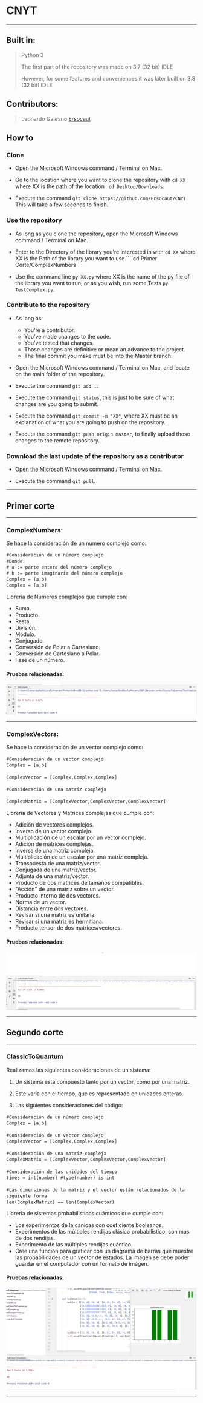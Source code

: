 # __CNYT__
---
## Built in:

> Python 3
>
>The first part of the repository was made on 3.7 (32 bit) IDLE
>
>However, for some features and conveniences it was later built on 3.8 (32 bit) IDLE

## __Contributors:__

>Leonardo Galeano [Ersocaut](https://github.com/Ersocaut)

## How to

### Clone

- Open the Microsoft Windows command / Terminal on Mac.

- Go to the location where you want to clone the repository with ```cd XX``` where XX is the path of the location ``` cd Desktop/Downloads```.

- Execute the command ```git clone https://github.com/Ersocaut/CNYT``` This will take a few seconds to finish.

### Use the repository

- As long as you clone the repository, open the Microsoft Windows command / Terminal on Mac.

- Enter to the Directory of the library you're interested in with ```cd XX``` where XX is the Path of the library you want to use ````cd Primer Corte/ComplexNumbers```.

- Use the command line ```py XX.py``` where XX is the name of the py file of the library you want to run, or as you wish, run some Tests ```py TestComplex.py```.

### Contribute to the repository

- As long as:
  - You're a contributor.
  - You've made changes to the code.
  - You've tested that changes.
  - Those changes are definitive or mean an advance to the project.
  - The final commit you make must be into the Master branch.
- Open the Microsoft Windows command / Terminal on Mac, and locate on the main folder of the repository.

- Execute the command ```git add .```.

- Execute the command ```git status```, this is just to be sure of what changes are you going to submit.

- Execute the command ```git commit -m "XX"```, where XX must be an explanation of what you are going to push on the repository.

- Execute the command ```git push origin master```, to finally upload those changes to the remote repository.

### Download the last update of the repository as a contributor

- Open the Microsoft Windows command / Terminal on Mac.

- Execute the command ```git pull```.

---
## __Primer corte__
---
### ComplexNumbers:

Se hace la consideración de un número complejo como:

```
#Consideración de un número complejo
#Donde:
# a := parte entera del número complejo
# b := parte imaginaria del número complejo
Complex = (a,b)
Complex = [a,b]
```

Librería de Números complejos que cumple con:
  * Suma.
  * Producto.
  * Resta.
  * División.
  * Módulo.
  * Conjugado.
  * Conversión de Polar a Cartesiano.
  * Conversión de Cartesiano a Polar.
  * Fase de un número.
  
#### Pruebas relacionadas:

![](https://github.com/Ersocaut/CNYT/blob/master/_resources/ComplexTest.png)

---
### ComplexVectors:

Se hace la consideración de un vector complejo como:

```
#Consideración de un vector complejo
Complex = [a,b]

ComplexVector = [Complex,Complex,Complex]

#Consideración de una matriz compleja

ComplexMatrix = [ComplexVector,ComplexVector,ComplexVector]
```
Librería de Vectores y Matrices complejas que cumple con:
 * Adición de vectores complejos.
 * Inverso de un vector complejo.
 * Multiplicación de un escalar por un vector complejo.
 * Adición de matrices complejas.
 * Inversa de una matriz compleja.
 * Multiplicación de un escalar por una matriz compleja.
 * Transpuesta de una matriz/vector.
 * Conjugada de una matriz/vector.
 * Adjunta de una matriz/vector.
 * Producto de dos matrices de tamaños compatibles.
 * "Acción" de una matriz sobre un vector.
 * Producto interno de dos vectores.
 * Norma de un vector.
 * Distancia entre dos vectores.
 * Revisar si una matriz es unitaria.
 * Revisar si una matriz es hermitiana.
 * Producto tensor de dos matrices/vectores.

#### Pruebas relacionadas:

![](https://github.com/Ersocaut/CNYT/blob/master/_resources/ComplexVectorTest.png)

---
## __Segundo corte__
---
### ClassicToQuantum

Realizamos las siguientes consideraciones de un sistema:

1. Un sistema está compuesto tanto por un vector, como por una matriz.

2. Este varía con el tiempo, que es representado en unidades enteras.

3. Las siguientes consideraciones del código:

```
#Consideración de un número complejo
Complex = [a,b]

#Consideración de un vector complejo
ComplexVector = [Complex,Complex,Complex]

#Consideración de una matriz compleja
ComplexMatrix = [ComplexVector,ComplexVector,ComplexVector]

#Consideración de las unidades del tiempo
times = int(number) #type(number) is int

#Las dimensiones de la matriz y el vector están relacionados de la siguiente forma
len(ComplexMatrix) == len(ComplexVector)
```
Librería de sistemas probabilisticos cuánticos que cumple con:
* Los experimentos de la canicas con coeficiente booleanos.
* Experimentos de las múltiples rendijas clásico probabilístico, con más de dos rendijas.
* Experimento de las múltiples rendijas cuántico.
* Cree una función para graficar con un diagrama de barras que muestre las probabilidades de un vector de estados. La imagen se debe poder guardar en el computador con un formato de imágen.

#### Pruebas relacionadas:

![](https://github.com/Ersocaut/CNYT/blob/master/_resources/ClassicToQuantumTest.png)

---

